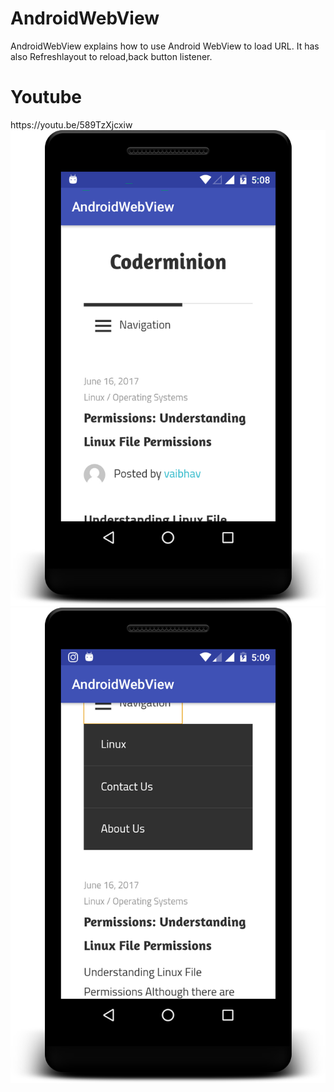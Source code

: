 # AndroidWebView
AndroidWebView explains how to use Android WebView to load URL. It has also Refreshlayout to reload,back button listener.

<h1>Youtube</h1>
https://youtu.be/589TzXjcxiw

<img src = "/sample1.png"/>

<img src = "/sample2.png"/>
